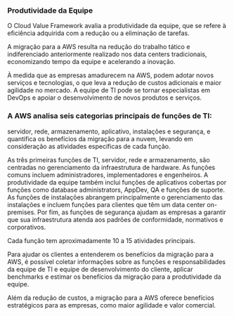 ### Produtividade da Equipe

O Cloud Value Framework avalia a produtividade da equipe, que se refere à eficiência adquirida com a redução ou a eliminação de tarefas.

A migração para a AWS resulta na redução do trabalho tático e indiferenciado anteriormente realizado nos data centers tradicionais, economizando tempo da equipe e acelerando a inovação.

À medida que as empresas amadurecem na AWS, podem adotar novos serviços e tecnologias, o que leva a redução de custos adicionais e maior agilidade no mercado. A equipe de TI pode se tornar especialistas em DevOps e apoiar o desenvolvimento de novos produtos e serviços.

### A AWS analisa seis categorias principais de funções de TI:
servidor, rede, armazenamento, aplicativo, instalações e segurança, e quantifica os benefícios da migração para a nuvem, levando em consideração as atividades específicas de cada função.

As três primeiras funções de TI, servidor, rede e armazenamento, são centradas no gerenciamento da infraestrutura de hardware. As funções comuns incluem administradores, implementadores e engenheiros. A produtividade da equipe também inclui funções de aplicativos cobertas por funções como database administrators, AppDev, QA e funções de suporte. As funções de instalações abrangem principalmente o gerenciamento das instalações e incluem funções para clientes que têm um data center on-premises. Por fim, as funções de segurança ajudam as empresas a garantir que sua infraestrutura atenda aos padrões de conformidade, normativos e corporativos.

Cada função tem aproximadamente 10 a 15 atividades principais.

Para ajudar os clientes a entenderem os benefícios da migração para a AWS, é possível coletar informações sobre as funções e responsabilidades da equipe de TI e equipe de desenvolvimento do cliente, aplicar benchmarks e estimar os benefícios da migração para a produtividade da equipe.

Além da redução de custos, a migração para a AWS oferece benefícios estratégicos para as empresas, como maior agilidade e valor comercial.
